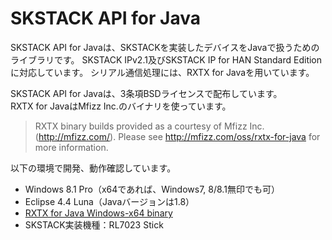 # SKSTACK API for Java

SKSTACK API for Javaは、SKSTACKを実装したデバイスをJavaで扱うためのライブラリです。
SKSTACK IPv2.1及びSKSTACK IP for HAN Standard Editionに対応しています。
シリアル通信処理には、RXTX for Javaを用いています。

SKSTACK API for Javaは、3条項BSDライセンスで配布しています。  
RXTX for JavaはMfizz Inc.のバイナリを使っています。  
>RXTX binary builds provided as a courtesy of Mfizz Inc. (http://mfizz.com/).
>Please see http://mfizz.com/oss/rxtx-for-java for more information.
  
以下の環境で開発、動作確認しています。  
* Windows 8.1 Pro（x64であれば、Windows7, 8/8.1無印でも可）
* Eclipse 4.4 Luna（Javaバージョンは1.8）
* [RXTX for Java Windows-x64 binary](http://fizzed.com/oss/rxtx-for-java)
* SKSTACK実装機種：RL7023 Stick
